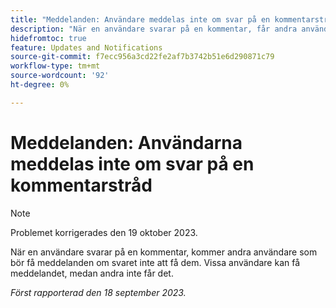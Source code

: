 ```yaml
---
title: "Meddelanden: Användare meddelas inte om svar på en kommentarstråd"
description: "När en användare svarar på en kommentar, får andra användare som bör få meddelanden om svaret inte tillgång till dem. Vissa användare kan få meddelandet medan andra inte gör det."
hidefromtoc: true
feature: Updates and Notifications
source-git-commit: f7ecc956a3cd22fe2af7b3742b51e6d290871c79
workflow-type: tm+mt
source-wordcount: '92'
ht-degree: 0%

---
```



# Meddelanden: Användarna meddelas inte om svar på en kommentarstråd

>[!NOTE]
>
>Problemet korrigerades den 19 oktober 2023.

När en användare svarar på en kommentar, kommer andra användare som bör få meddelanden om svaret inte att få dem. Vissa användare kan få meddelandet, medan andra inte får det.

_Först rapporterad den 18 september 2023._
